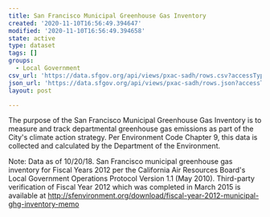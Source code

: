 ```yaml
---
title: San Francisco Municipal Greenhouse Gas Inventory
created: '2020-11-10T16:56:49.394647'
modified: '2020-11-10T16:56:49.394658'
state: active
type: dataset
tags: []
groups:
  - Local Government
csv_url: 'https://data.sfgov.org/api/views/pxac-sadh/rows.csv?accessType=DOWNLOAD'
json_url: 'https://data.sfgov.org/api/views/pxac-sadh/rows.json?accessType=DOWNLOAD'
layout: post

---
```

The purpose of the San Francisco Municipal Greenhouse Gas Inventory is to measure and track departmental greenhouse gas emissions as part of the City's climate action strategy. Per Environment Code Chapter 9, this data is collected and calculated by the Department of the Environment.


Note: Data as of 10/20/18. San Francisco municipal greenhouse gas inventory for Fiscal Years 2012 per the California Air Resources Board's Local Government Operations Protocol Version 1.1 (May 2010). Third-party verification of Fiscal Year 2012 which was completed in March 2015 is available at http://sfenvironment.org/download/fiscal-year-2012-municipal-ghg-inventory-memo
